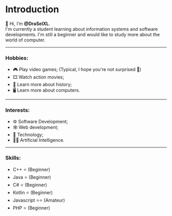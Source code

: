 # Introduction
👋 Hi, I’m **@DraSelXL**. <br>
I'm currently a student learning about information systems and software developments. I'm still a beginner and would like to study more about the world of computer.

---

### Hobbies:
+ 🎮 Play video games; (Typical, I hope you're not surprised 🤣)
+ 🎞 Watch action movies;
+ 📙 Learn more about history;
+ 🖥 Learn more about computers.

---

### Interests:
+ ⚙ Software Development;
+ 🕸 Web development;
+ 💽 Technology;
+ 👩‍💻 Artificial Intelligence.

---

### Skills:
+ C++ ⭐ (Beginner)
+ Java ⭐ (Beginner)
+ C# ⭐ (Beginner)
+ Kotlin ⭐ (Beginner)
+ Javascript ⭐⭐ (Amateur)
+ PHP ⭐ (Beginner)

<!---
---

### Skills:
| Software Development | Web Development |
| ----------- | ----------- |
| Beginner level **C**, and **C++** | Beginner level **Node.js**, and **PHP** |
| Intermediete level **Java** , and **C#** | Intermediete level **HTML**, **CSS**, and **Javascript**  |

DraSelXL/DraSelXL is a ✨ special ✨ repository because its `README.md` (this file) appears on your GitHub profile.
You can click the Preview link to take a look at your changes.
--->
